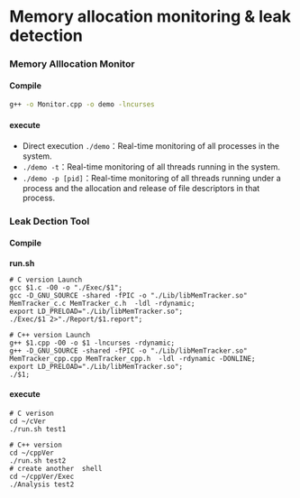 # Memory allocation monitoring & leak detection
### Memory Alllocation Monitor

#### Compile

```BASH
g++ -o Monitor.cpp -o demo -lncurses
```

#### execute

- Direct execution `./demo`：Real-time monitoring of all processes in the system.
- `./demo -t`：Real-time monitoring of all threads running in the system.
- `./demo -p [pid]`：Real-time monitoring of all threads running under a process and the allocation and release of file descriptors in that process.

### Leak Dection Tool

#### Compile

**run.sh**

```shell
# C version Launch
gcc $1.c -O0 -o "./Exec/$1"; 
gcc -D_GNU_SOURCE -shared -fPIC -o "./Lib/libMemTracker.so" MemTracker_c.c MemTracker_c.h  -ldl -rdynamic;
export LD_PRELOAD="./Lib/libMemTracker.so";
./Exec/$1 2>"./Report/$1.report";

# C++ version Launch
g++ $1.cpp -O0 -o $1 -lncurses -rdynamic;
g++ -D_GNU_SOURCE -shared -fPIC -o "./Lib/libMemTracker.so" MemTracker_cpp.cpp MemTracker_cpp.h  -ldl -rdynamic -DONLINE;
export LD_PRELOAD="./Lib/libMemTracker.so";
./$1;
```

#### execute

```shell
# C verison
cd ~/cVer
./run.sh test1

# C++ version
cd ~/cppVer
./run.sh test2
# create another  shell 
cd ~/cppVer/Exec
./Analysis test2
```


